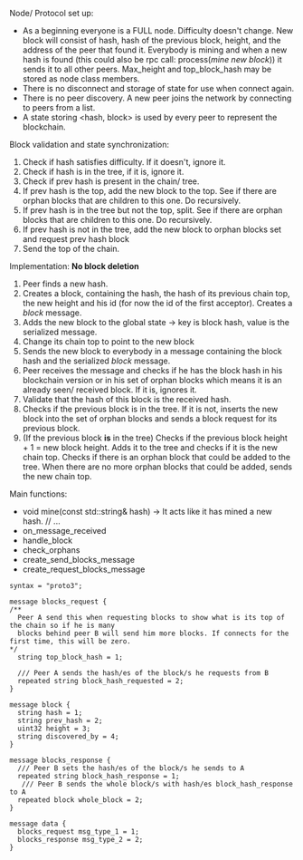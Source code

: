 Node/ Protocol set up:
  * As a beginning everyone is a FULL node. Difficulty doesn't change. New block will consist of
  hash, hash of the previous block, height, and the address of the peer that found it. Everybody is
  mining and when a new hash is found (this could also be rpc call: process(*mine new block*)) it
  sends it to all other peers. Max_height and top_block_hash may be stored as node class members.
  * There is no disconnect and storage of state for use when connect again.
  * There is no peer discovery. A new peer joins the network by connecting to peers from a list.
  * A state storing <hash, block> is used by every peer to represent the blockchain.

Block validation and state synchronization:
 1. Check if hash satisfies difficulty. If it doesn't, ignore it.
 2. Check if hash is in the tree, if it is, ignore it.
 3. Check if prev hash is present in the chain/ tree.
  1. If prev hash is the top, add the new block to the top. See if there are orphan blocks that are
  children to this one. Do recursively.
  2. If prev hash is in the tree but not the top, split. See if there are orphan blocks that are
  children to this one. Do recursively.
  3. If prev hash is not in the tree, add the new block to orphan blocks set and request prev
  hash block
 4. Send the top of the chain.

Implementation:
  **No block deletion**
  1. Peer finds a new hash.
  2. Creates a block, containing the hash, the hash of its previous chain top, the new height and
  his id (for now the id of the first acceptor). Creates a *block* message.
  3. Adds the new block to the global state -> key is block hash, value is the serialized message.
  4. Change its chain top to point to the new block
  5. Sends the new block to everybody in a message containing the block hash and the serialized
  *block* message.
  6. Peer receives the message and checks if he has the block hash in his blockchain version or in
  his set of orphan blocks which means it is an already seen/ received block. If it is, ignores it.
  7. Validate that the hash of this block is the received hash.
  9. Checks if the previous block is in the tree. If it is not, inserts the new block into the
  set of orphan blocks and sends a block request for its previous block.
  10. (If the previous block **is** in the tree) Checks if the previous block height + 1 = new
  block height. Adds it to the tree and checks if it is the new chain top. Checks if there is an
  orphan block that could be added to the tree. When there are no more orphan blocks that could be
  added, sends the new chain top.


Main functions:
  * void mine(const std::string& hash) -> It acts like it has mined a new hash. // ...
  * on_message_received
  * handle_block
  * check_orphans
  * create_send_blocks_message
  * create_request_blocks_message

```
syntax = "proto3";

message blocks_request {
/**
  Peer A send this when requesting blocks to show what is its top of the chain so if he is many
  blocks behind peer B will send him more blocks. If connects for the first time, this will be zero.
*/
  string top_block_hash = 1;

  /// Peer A sends the hash/es of the block/s he requests from B
  repeated string block_hash_requested = 2;
}

message block {
  string hash = 1;
  string prev_hash = 2;
  uint32 height = 3;
  string discovered_by = 4;
}

message blocks_response {
  /// Peer B sets the hash/es of the block/s he sends to A
  repeated string block_hash_response = 1;
   /// Peer B sends the whole block/s with hash/es block_hash_response to A
  repeated block whole_block = 2;
}

message data {
  blocks_request msg_type_1 = 1;
  blocks_response msg_type_2 = 2;
}

```
